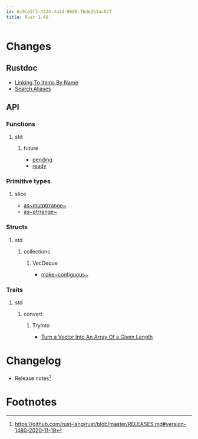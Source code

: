 ```yaml
---
id: 6c9ce5f3-4324-4a2d-9600-76de2b3ac07f
title: Rust 1.48
---
```


# Changes

## Rustdoc

-   [Linking To Items By Name](20201119170237-linking_to_items_by_name)
-   [Search Aliases](20201119170710-search_aliases)

## API

### Functions

1.  std

    1.  future

        -   [pending](20201120110842-pending)
        -   [ready](20201120111157-ready)

### Primitive types

1.  slice

    -   [as~mutptrrange~](20201120101047-as_mut_ptr_range)
    -   [as~ptrrange~](20201120095739-as_ptr_range)

### Structs

1.  std

    1.  collections

        1.  VecDeque

            -   [make~contiguous~](20201120105650-make_contiguous)

### Traits

1.  std

    1.  convert

        1.  TryInto

            -   [Turn a Vector Into An Array Of a Given
                Length](20201120104659-turn_a_vector_into_an_array_of_a_given_length)

# Changelog

-   Release notes[^1]

# Footnotes

[^1]: <https://github.com/rust-lang/rust/blob/master/RELEASES.md#version-1480-2020-11-19>
